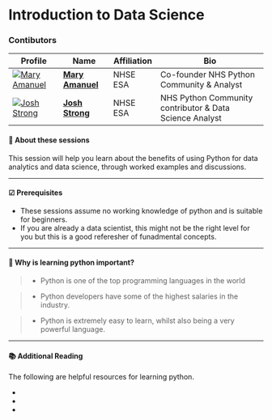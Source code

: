 # Introduction to Data Science

### Contibutors

| Profile         | Name     | Affiliation | Bio | 
|--------------|-----------|-----------|-----------|
| [![Mary Amanuel](https://avatars.githubusercontent.com/u/73167040?s=100v=4)](https://github.com/maryamanuelnhsx) | **[Mary Amanuel](https://github.com/maryamanuelnhsx)** | NHSE ESA | Co-founder NHS Python Community & Analyst |
| [![Josh Strong](https://avatars.githubusercontent.com/u/57325064?s=100v=4)](https://github.com/JoshStrong) | **[Josh Strong](https://github.com/JoshStrong)** | NHSE ESA | NHS Python Community contributor & Data Science Analyst |

#### 🔎 **About these sessions**

This session will help you learn about the benefits of using Python for data analytics and data science, through worked examples and discussions.

---

#### ☑ **Prerequisites**

- These sessions assume no working knowledge of python and is suitable for beginners.
- If you are already a data scientist, this might not be the right level for you but this is a good referesher of funadmental concepts.
---

#### 🥇 **Why is learning python important?**

> * Python is one of the top programming languages in the world

> * Python developers have some of the highest salaries in the industry.

> * Python is extremely easy to learn, whilst also being a very powerful language.

---

#### 📚 **Additional Reading**
The following are helpful resources for learning python.

*
*   
*  
